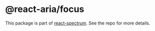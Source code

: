 # @react-aria/focus

This package is part of [react-spectrum](https://github.com/adobe/react-spectrum). See the repo for more details.